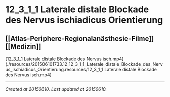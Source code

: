 # 12_3_1_1 Laterale distale Blockade des Nervus ischiadicus Orientierung
 [[Atlas-Periphere-Regionalanästhesie-Filme]] [[Medizin]] 
---



[12\_3\_1\_1 Laterale distale Blockade des Nervus isch.mp4](./resources/201506101733.12_12_3_1_1_Laterale_distale_Blockade_des_Nervus_ischiadicus_Orientierung.resources/12_3_1_1 Laterale distale Blockade des Nervus isch.mp4)

---

_Created at 20150610._
_Last updated at 20150610._



